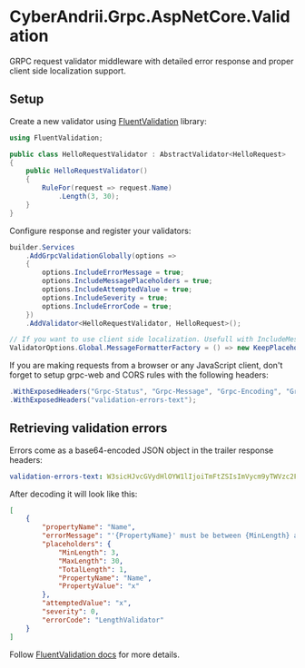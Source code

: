 ﻿# CyberAndrii.Grpc.AspNetCore.Validation

GRPC request validator middleware with detailed error response and proper client side localization support.

## Setup

Create a new validator using [FluentValidation](https://docs.fluentvalidation.net/en/latest/) library:

```csharp
using FluentValidation;

public class HelloRequestValidator : AbstractValidator<HelloRequest>
{
    public HelloRequestValidator()
    {
        RuleFor(request => request.Name)
            .Length(3, 30);
    }
}
```

Configure response and register your validators:

```csharp
builder.Services
    .AddGrpcValidationGlobally(options =>
    {
        options.IncludeErrorMessage = true;
        options.IncludeMessagePlaceholders = true;
        options.IncludeAttemptedValue = true;
        options.IncludeSeverity = true;
        options.IncludeErrorCode = true;
    })
    .AddValidator<HelloRequestValidator, HelloRequest>();

// If you want to use client side localization. Usefull with IncludeMessagePlaceholders enabled.
ValidatorOptions.Global.MessageFormatterFactory = () => new KeepPlaceholdersMessageFormatter();
```

If you are making requests from a browser or any JavaScript client,
don't forget to setup grpc-web and CORS rules with the following headers:

```csharp
.WithExposedHeaders("Grpc-Status", "Grpc-Message", "Grpc-Encoding", "Grpc-Accept-Encoding")
.WithExposedHeaders("validation-errors-text");
```

## Retrieving validation errors

Errors come as a base64-encoded JSON object in the trailer response headers:

```yaml
validation-errors-text: W3sicHJvcGVydHlOYW1lIjoiTmFtZSIsImVycm9yTWVzc2FnZSI6Ilx1MDAyN3tQcm9wZXJ0eU5hbWV9XHUwMDI3IG11c3QgYmUgYmV0d2VlbiB7TWluTGVuZ3RofSBhbmQge01heExlbmd0aH0gY2hhcmFjdGVycy4gWW91IGVudGVyZWQge1RvdGFsTGVuZ3RofSBjaGFyYWN0ZXJzLiIsInBsYWNlaG9sZGVycyI6eyJNaW5MZW5ndGgiOjMsIk1heExlbmd0aCI6MzAsIlRvdGFsTGVuZ3RoIjoxLCJQcm9wZXJ0eU5hbWUiOiJOYW1lIiwiUHJvcGVydHlWYWx1ZSI6IngifSwiYXR0ZW1wdGVkVmFsdWUiOiJ4Iiwic2V2ZXJpdHkiOjAsImVycm9yQ29kZSI6Ikxlbmd0aFZhbGlkYXRvciJ9XQ==
```

After decoding it will look like this:

```json
[
    {
        "propertyName": "Name",
        "errorMessage": "'{PropertyName}' must be between {MinLength} and {MaxLength} characters. You entered {TotalLength} characters.",
        "placeholders": {
            "MinLength": 3,
            "MaxLength": 30,
            "TotalLength": 1,
            "PropertyName": "Name",
            "PropertyValue": "x"
        },
        "attemptedValue": "x",
        "severity": 0,
        "errorCode": "LengthValidator"
    }
]
```

Follow [FluentValidation docs](https://docs.fluentvalidation.net/en/latest/) for more details.
